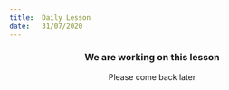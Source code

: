 ```yaml
---
title:  Daily Lesson
date:   31/07/2020
---
```


### <center>We are working on this lesson</center>
<center>Please come back later</center>